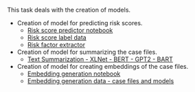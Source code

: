 This task deals with the creation of models.

- Creation of model for predicting risk scores.
    - [Risk score predictor notebook](https://colab.research.google.com/drive/1PioscmcR7Uoqp09hHPwrDfOACkAs_-Sq#scrollTo=YIdxAVgF7u4_)
    - [Risk score label data](https://docs.google.com/spreadsheets/d/1_7YiZz0LdQn_ns-74dlZScZ25YcfkthLU11oIJTDW_k/edit)
    - [Risk factor extractor](https://colab.research.google.com/drive/129FbpccuHBQQ49O4WDHlDCcFxwQzRQjh?usp=sharing#scrollTo=lr1s_tr9VGaQ)
- Creation of model for summarizing the case files.
    - [Text Summarization - XLNet - BERT - GPT2 - BART](https://colab.research.google.com/drive/1DPa91k5mkRCQoBjrk3JXW5_Kje7g0fEu?usp=sharing)
- Creation of model for creating embeddings of the case files. 
    - [Embedding generation notebook](https://colab.research.google.com/drive/1HYPXJC3YvEFNru3zv3fFhjB128b8eOWa?usp=sharing)
    - [Embedding generation data - case files and models](https://drive.google.com/drive/folders/1NjxaqRevdQ4EV_mcS-I4ePiq3albNZAW?usp=sharing)

